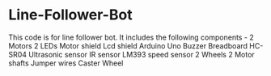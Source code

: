 # Line-Follower-Bot
This code is for line follower bot.
It includes the following components -
2 Motors
2 LEDs
Motor shield 
Lcd shield 
Arduino Uno 
Buzzer 
Breadboard 
HC-SR04 Ultrasonic sensor 
IR sensor
LM393 speed sensor 
2 Wheels 
2 Motor shafts 
Jumper wires
Caster Wheel
